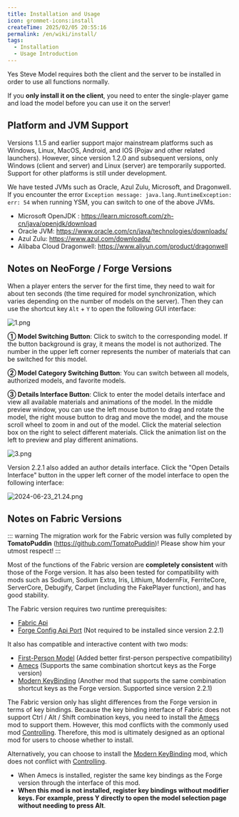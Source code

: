 ```yaml
---
title: Installation and Usage
icon: grommet-icons:install
createTime: 2025/02/05 20:55:16
permalink: /en/wiki/install/
tags:
  - Installation
  - Usage Introduction
---
```


Yes Steve Model requires both the client and the server to be installed in order to use all functions normally.

If you **only install it on the client**, you need to enter the single-player game and load the model before you can use it on the server!

## Platform and JVM Support

Versions 1.1.5 and earlier support major mainstream platforms such as Windows, Linux, MacOS, Android, and IOS (Pojav and other related launchers). However, since version 1.2.0 and subsequent versions, only Windows (client and server) and Linux (server) are temporarily supported. Support for other platforms is still under development.

We have tested JVMs such as Oracle, Azul Zulu, Microsoft, and Dragonwell. If you encounter the error `Exception message: java.lang.RuntimeException: err: 54` when running YSM, you can switch to one of the above JVMs.

- Microsoft OpenJDK <Badge type="tip" text="Recommended" />: <https://learn.microsoft.com/zh-cn/java/openjdk/download>
- Oracle JVM: <https://www.oracle.com/cn/java/technologies/downloads/>
- Azul Zulu: <https://www.azul.com/downloads/>
- Alibaba Cloud Dragonwell: <https://www.aliyun.com/product/dragonwell>

## Notes on NeoForge / Forge Versions

When a player enters the server for the first time, they need to wait for about ten seconds (the time required for model synchronization, which varies depending on the number of models on the server). Then they can use the shortcut key `Alt` + `Y` to open the following GUI interface:

![1.png](https://s2.loli.net/2023/06/25/Ya7DMmKToSneN6L.png)

**① Model Switching Button**: Click to switch to the corresponding model. If the button background is gray, it means the model is not authorized. The number in the upper left corner represents the number of materials that can be switched for this model.

**② Model Category Switching Button**: You can switch between all models, authorized models, and favorite models.

**③ Details Interface Button**: Click to enter the model details interface and view all available materials and animations of the model. In the middle preview window, you can use the left mouse button to drag and rotate the model, the right mouse button to drag and move the model, and the mouse scroll wheel to zoom in and out of the model. Click the material selection box on the right to select different materials. Click the animation list on the left to preview and play different animations.

![3.png](https://s2.loli.net/2023/02/11/UxtCNy9wEg1XjSI.png)

Version 2.2.1 also added an author details interface. Click the "Open Details Interface" button in the upper left corner of the model interface to open the following interface:

![2024-06-23_21.24.png](https://s2.loli.net/2024/06/23/5ePDTnrBchwyzq8.png)

## Notes on Fabric Versions

::: warning
The migration work for the Fabric version was fully completed by **TomatoPuddin** (https://github.com/TomatoPuddin)! Please show him your utmost respect!
:::

Most of the functions of the Fabric version are **completely consistent** with those of the Forge version. It has also been tested for compatibility with mods such as Sodium, Sodium Extra, Iris, Lithium, ModernFix, FerriteCore, ServerCore, Debugify, Carpet (including the FakePlayer function), and has good stability.

The Fabric version requires two runtime prerequisites:

- [Fabric Api](https://www.mcmod.cn/class/3124.html)
- [Forge Config Api Port](https://www.mcmod.cn/class/5510.html) (Not required to be installed since version 2.2.1)

It also has compatible and interactive content with two mods:

- [First-Person Model](https://www.mcmod.cn/class/4391.html) (Added better first-person perspective compatibility)
- [Amecs](https://www.mcmod.cn/class/2003.html) (Supports the same combination shortcut keys as the Forge version)
- [Modern KeyBinding](https://www.curseforge.com/minecraft/mc-mods/modern-keybinding-fabric) (Another mod that supports the same combination shortcut keys as the Forge version. Supported since version 2.2.1)

The Fabric version only has slight differences from the Forge version in terms of key bindings. Because the key binding interface of Fabric does not support Ctrl / Alt / Shift combination keys, you need to install the [Amecs](https://www.mcmod.cn/class/2003.html) mod to support them. However, this mod conflicts with the commonly used mod [Controlling](https://www.mcmod.cn/class/1191.html). Therefore, this mod is ultimately designed as an optional mod for users to choose whether to install.

Alternatively, you can choose to install the [Modern KeyBinding](https://www.curseforge.com/minecraft/mc-mods/modern-keybinding-fabric) mod, which does not conflict with [Controlling](https://www.mcmod.cn/class/1191.html).

- When Amecs is installed, register the same key bindings as the Forge version through the interface of this mod.
- **When this mod is not installed, register key bindings without modifier keys. For example, press Y directly to open the model selection page without needing to press Alt**.
